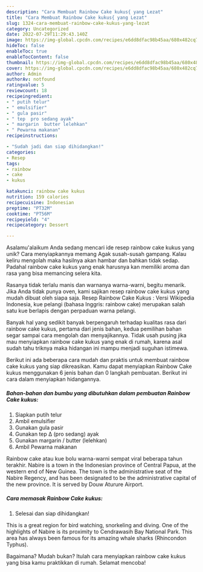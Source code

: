 ```yaml
---
description: "Cara Membuat Rainbow Cake kukus{ yang Lezat"
title: "Cara Membuat Rainbow Cake kukus{ yang Lezat"
slug: 1324-cara-membuat-rainbow-cake-kukus-yang-lezat
category: Uncategorized
date: 2022-07-29T11:29:43.140Z
image: https://img-global.cpcdn.com/recipes/e6dd8dfac98b45aa/680x482cq70/rainbow-cake-kukus-foto-resep-utama.jpg
hideToc: false
enableToc: true
enableTocContent: false
thumbnail: https://img-global.cpcdn.com/recipes/e6dd8dfac98b45aa/680x482cq70/rainbow-cake-kukus-foto-resep-utama.jpg
cover: https://img-global.cpcdn.com/recipes/e6dd8dfac98b45aa/680x482cq70/rainbow-cake-kukus-foto-resep-utama.jpg
author: Admin
authorAv: notfound
ratingvalue: 5
reviewcount: 18
recipeingredient:
- " putih telur"
- " emulsifier"
- " gula pasir"
- " tep  pro sedang ayak"
- " margarin  butter lelehkan"
- " Pewarna makanan"
recipeinstructions:

- "Sudah jadi dan siap dihidangkan!"
categories:
- Resep
tags:
- rainbow
- cake
- kukus

katakunci: rainbow cake kukus 
nutrition: 159 calories
recipecuisine: Indonesian
preptime: "PT32M"
cooktime: "PT56M"
recipeyield: "4"
recipecategory: Dessert

---
```



Asalamu'alaikum Anda sedang mencari ide resep rainbow cake kukus yang unik? Cara menyiapkannya memang Agak susah-susah gampang. Kalau keliru mengolah maka hasilnya akan hambar dan bahkan tidak sedap. Padahal rainbow cake kukus yang enak harusnya kan memiliki aroma dan rasa yang bisa memancing selera kita.


Rasanya tidak terlalu manis dan warnanya warna-warni, begitu menarik. Jika Anda tidak punya oven, kami sajikan resep rainbow cake kukus yang mudah dibuat oleh siapa saja. Resep Rainbow Cake Kukus : Versi Wikipedia Indonesia, kue pelangi (bahasa Inggris: rainbow cake) merupakan salah satu kue berlapis dengan perpaduan warna pelangi.

Banyak hal yang sedikit banyak berpengaruh terhadap kualitas rasa dari rainbow cake kukus, pertama dari jenis bahan, kedua pemilihan bahan segar sampai cara mengolah dan menyajikannya. Tidak usah pusing jika mau menyiapkan rainbow cake kukus yang enak di rumah, karena asal sudah tahu triknya maka hidangan ini mampu menjadi suguhan istimewa.


Berikut ini ada beberapa cara mudah dan praktis untuk membuat rainbow cake kukus yang siap dikreasikan. Kamu dapat menyiapkan Rainbow Cake kukus menggunakan 6 jenis bahan dan 0 langkah pembuatan. Berikut ini cara dalam menyiapkan hidangannya.

<!--inarticleads1-->

##### Bahan-bahan dan bumbu yang dibutuhkan dalam pembuatan Rainbow Cake kukus:

1. Siapkan  putih telur
1. Ambil  emulsifier
1. Gunakan  gula pasir
1. Gunakan  tep ∆ (pro sedang) ayak
1. Gunakan  margarin / butter (lelehkan)
1. Ambil  Pewarna makanan


Rainbow cake atau kue bolu warna-warni sempat viral beberapa tahun terakhir. Nabire is a town in the Indonesian province of Central Papua, at the western end of New Guinea. The town is the administrative seat of the Nabire Regency, and has been designated to be the administrative capital of the new province. It is served by Douw Aturure Airport. 

<!--inarticleads2-->

##### Cara memasak Rainbow Cake kukus:


1. Selesai dan siap dihidangkan!

This is a great region for bird watching, snorkeling and diving. One of the highlights of Nabire is its proximity to Cendrawasih Bay National Park. This area has always been famous for its amazing whale sharks (Rhincondon Typhus). 

Bagaimana? Mudah bukan? Itulah cara menyiapkan rainbow cake kukus yang bisa kamu praktikkan di rumah. Selamat mencoba!
